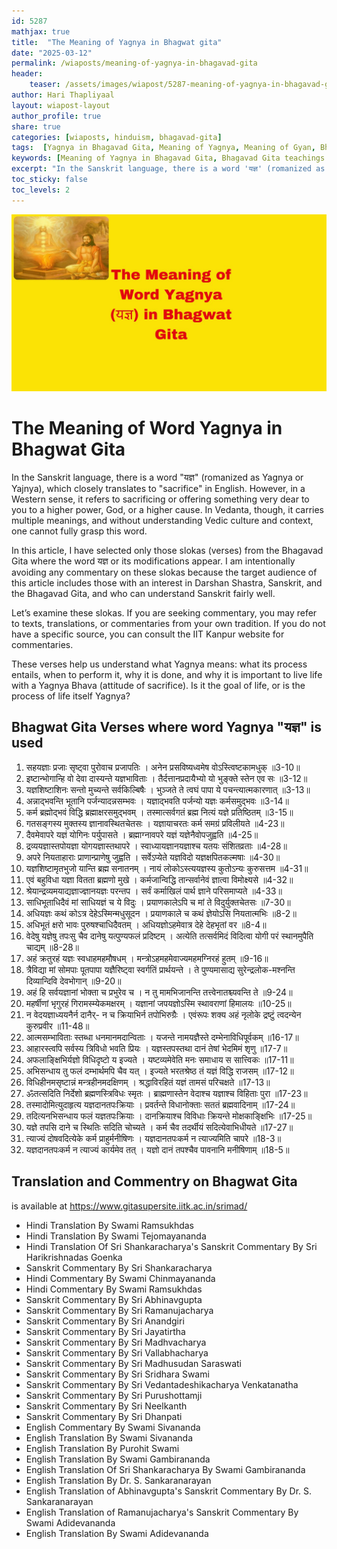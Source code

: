 ```yaml
---       
id: 5287
mathjax: true        
title:  "The Meaning of Yagnya in Bhagwat gita"        
date: "2025-03-12"        
permalink: /wiaposts/meaning-of-yagnya-in-bhagavad-gita
header:        
    teaser: /assets/images/wiapost/5287-meaning-of-yagnya-in-bhagavad-gita.jpg               
author: Hari Thapliyaal        
layout: wiapost-layout        
author_profile: true        
share: true
categories: [wiaposts, hinduism, bhagavad-gita] 
tags:  [Yagnya in Bhagavad Gita, Meaning of Yagnya, Meaning of Gyan, Bhagavad Gita teachings, Hinduism, Spirituality, Self-Inquiry]      
keywords: [Meaning of Yagnya in Bhagavad Gita, Bhagavad Gita teachings on Gyan, Yoga in Hinduism, Spiritual Inquiry, Self-Discovery]
excerpt: "In the Sanskrit language, there is a word 'यज्ञ' (romanized as Yagnya or Yajnya), which closely translates to 'sacrifice' in English. However, in a Western sense, it refers to sacrificing or offering something very dear to you to a higher power, God, or a higher cause. In Vedanta, though, it carries multiple meanings, and without understanding Vedic culture and context, one cannot fully grasp this word."
toc_sticky: false
toc_levels: 2
---
```


![The Meaning of Word Yoga in Bhagwat gita](/assets/images/wiapost/5287-meaning-of-yagnya-in-bhagavad-gita.jpg)

# The Meaning of Word Yagnya in Bhagwat Gita

In the Sanskrit language, there is a word "यज्ञ" (romanized as Yagnya or Yajnya), which closely translates to "sacrifice" in English. However, in a Western sense, it refers to sacrificing or offering something very dear to you to a higher power, God, or a higher cause. In Vedanta, though, it carries multiple meanings, and without understanding Vedic culture and context, one cannot fully grasp this word.

In this article, I have selected only those slokas (verses) from the Bhagavad Gita where the word यज्ञ or its modifications appear. I am intentionally avoiding any commentary on these slokas because the target audience of this article includes those with an interest in Darshan Shastra, Sanskrit, and the Bhagavad Gita, and who can understand Sanskrit fairly well.

Let’s examine these slokas. If you are seeking commentary, you may refer to texts, translations, or commentaries from your own tradition. If you do not have a specific source, you can consult the IIT Kanpur website for commentaries.

These verses help us understand what Yagnya means: what its process entails, when to perform it, why it is done, and why it is important to live life with a Yagnya Bhava (attitude of sacrifice). Is it the goal of life, or is the process of life itself Yagnya?


## Bhagwat Gita Verses where word Yagnya "यज्ञ" is used 

1. सहयज्ञाः प्रजाः सृष्ट्वा पुरोवाच प्रजापतिः । अनेन प्रसविष्यध्वमेष वोऽस्त्विष्टकामधुक् ॥3-10॥
1. इष्टान्भोगान्हि वो देवा दास्यन्ते यज्ञभाविताः । तैर्दत्तानप्रदायैभ्यो यो भुङ्क्ते स्तेन एव सः ॥3-12॥
1. यज्ञशिष्टाशिनः सन्तो मुच्यन्ते सर्वकिल्बिषैः । भुञ्जते ते त्वघं पापा ये पचन्त्यात्मकारणात् ॥3-13॥
1. अन्नाद्भवन्ति भूतानि पर्जन्यादन्नसम्भवः । यज्ञाद्भवति पर्जन्यो यज्ञः कर्मसमुद्भवः ॥3-14॥
1. कर्म ब्रह्मोद्भवं विद्धि ब्रह्माक्षरसमुद्भवम् । तस्मात्सर्वगतं ब्रह्म नित्यं यज्ञे प्रतिष्ठितम् ॥3-15॥
1. गतसङ्गस्य मुक्तस्य ज्ञानावस्थितचेतसः । यज्ञायाचरतः कर्म समग्रं प्रविलीयते ॥4-23॥
1. दैवमेवापरे यज्ञं योगिनः पर्युपासते । ब्रह्माग्नावपरे यज्ञं यज्ञेनैवोपजुह्वति ॥4-25॥
1. द्रव्ययज्ञास्तपोयज्ञा योगयज्ञास्तथापरे । स्वाध्यायज्ञानयज्ञाश्च यतयः संशितव्रताः ॥4-28॥
1. अपरे नियताहाराः प्राणान्प्राणेषु जुह्वति । सर्वेऽप्येते यज्ञविदो यज्ञक्षपितकल्मषाः ॥4-30॥
1. यज्ञशिष्टामृतभुजो यान्ति ब्रह्म सनातनम् । नायं लोकोऽस्त्ययज्ञस्य कुतोऽन्यः कुरुसत्तम ॥4-31॥
1. एवं बहुविधा यज्ञा वितता ब्रह्मणो मुखे । कर्मजान्विद्धि तान्सर्वानेवं ज्ञात्वा विमोक्ष्यसे ॥4-32॥
1. श्रेयान्द्रव्यमयाद्यज्ञाज्ज्ञानयज्ञः परन्तप । सर्वं कर्माखिलं पार्थ ज्ञाने परिसमाप्यते ॥4-33॥
1. साधिभूताधिदैवं मां साधियज्ञं च ये विदुः । प्रयाणकालेऽपि च मां ते विदुर्युक्तचेतसः ॥7-30॥
1. अधियज्ञः कथं कोऽत्र देहेऽस्मिन्मधुसूदन । प्रयाणकाले च कथं ज्ञेयोऽसि नियतात्मभिः ॥8-2॥
1. अधिभूतं क्षरो भावः पुरुषश्चाधिदैवतम् । अधियज्ञोऽहमेवात्र देहे देहभृतां वर ॥8-4॥
1. वेदेषु यज्ञेषु तपःसु चैव दानेषु यत्पुण्यफलं प्रदिष्टम् । अत्येति तत्सर्वमिदं विदित्वा योगी परं स्थानमुपैति चाद्यम् ॥8-28॥
1. अहं क्रतुरहं यज्ञः स्वधाहमहमौषधम् । मन्त्रोऽहमहमेवाज्यमहमग्निरहं हुतम् ॥9-16॥
1. त्रैविद्या मां सोमपाः पूतपापा यज्ञैरिष्ट्वा स्वर्गतिं प्रार्थयन्ते । ते पुण्यमासाद्य सुरेन्द्रलोक-मश्नन्ति दिव्यान्दिवि देवभोगान् ॥9-20॥
1. अहं हि सर्वयज्ञानां भोक्ता च प्रभुरेव च । न तु मामभिजानन्ति तत्त्वेनातश्च्यवन्ति ते ॥9-24॥
1. महर्षीणां भृगुरहं गिरामस्म्येकमक्षरम् । यज्ञानां जपयज्ञोऽस्मि स्थावराणां हिमालयः ॥10-25॥
1. न वेदयज्ञाध्ययनैर्न दानैर्- न च क्रियाभिर्न तपोभिरुग्रैः । एवंरूपः शक्य अहं नृलोके द्रष्टुं त्वदन्येन कुरुप्रवीर ॥11-48॥
1. आत्मसम्भाविताः स्तब्धा धनमानमदान्विताः । यजन्ते नामयज्ञैस्ते दम्भेनाविधिपूर्वकम् ॥16-17॥
1. आहारस्त्वपि सर्वस्य त्रिविधो भवति प्रियः । यज्ञस्तपस्तथा दानं तेषां भेदमिमं शृणु ॥17-7॥
1. अफलाङ्क्षिभिर्यज्ञो विधिदृष्टो य इज्यते । यष्टव्यमेवेति मनः समाधाय स सात्त्विकः ॥17-11॥
1. अभिसन्धाय तु फलं दम्भार्थमपि चैव यत् । इज्यते भरतश्रेष्ठ तं यज्ञं विद्धि राजसम् ॥17-12॥
1. विधिहीनमसृष्टान्नं मन्त्रहीनमदक्षिणम् । श्रद्धाविरहितं यज्ञं तामसं परिचक्षते ॥17-13॥
1. ॐतत्सदिति निर्देशो ब्रह्मणस्त्रिविधः स्मृतः । ब्राह्मणास्तेन वेदाश्च यज्ञाश्च विहिताः पुरा ॥17-23॥
1. तस्मादोमित्युदाहृत्य यज्ञदानतपःक्रियाः । प्रवर्तन्ते विधानोक्ताः सततं ब्रह्मवादिनाम् ॥17-24॥
1. तदित्यनभिसन्धाय फलं यज्ञतपःक्रियाः । दानक्रियाश्च विविधाः क्रियन्ते मोक्षकाङ्क्षिभिः ॥17-25॥
1. यज्ञे तपसि दाने च स्थितिः सदिति चोच्यते । कर्म चैव तदर्थीयं सदित्येवाभिधीयते ॥17-27॥
1. त्याज्यं दोषवदित्येके कर्म प्राहुर्मनीषिणः । यज्ञदानतपःकर्म न त्याज्यमिति चापरे ॥18-3॥
1. यज्ञदानतपःकर्म न त्याज्यं कार्यमेव तत् । यज्ञो दानं तपश्चैव पावनानि मनीषिणाम् ॥18-5॥

## Translation and Commentry on Bhagwat Gita
is available at https://www.gitasupersite.iitk.ac.in/srimad/

- Hindi Translation By Swami Ramsukhdas
- Hindi Translation By Swami Tejomayananda
- Hindi Translation Of Sri Shankaracharya's Sanskrit Commentary By Sri Harikrishnadas Goenka
- Sanskrit Commentary By Sri Shankaracharya
- Hindi Commentary By Swami Chinmayananda
- Hindi Commentary By Swami Ramsukhdas
- Sanskrit Commentary By Sri Abhinavgupta
- Sanskrit Commentary By Sri Ramanujacharya
- Sanskrit Commentary By Sri Anandgiri
- Sanskrit Commentary By Sri Jayatirtha
- Sanskrit Commentary By Sri Madhvacharya
- Sanskrit Commentary By Sri Vallabhacharya
- Sanskrit Commentary By Sri Madhusudan Saraswati
- Sanskrit Commentary By Sri Sridhara Swami
- Sanskrit Commentary By Sri Vedantadeshikacharya Venkatanatha
- Sanskrit Commentary By Sri Purushottamji
- Sanskrit Commentary By Sri Neelkanth
- Sanskrit Commentary By Sri Dhanpati
- English Commentary By Swami Sivananda
- English Translation By Swami Sivananda
- English Translation By Purohit Swami
- English Translation By Swami Gambirananda
- English Translation Of Sri Shankaracharya By Swami Gambirananda
- English Translation By Dr. S. Sankaranarayan
- English Translation of Abhinavgupta's Sanskrit Commentary By Dr. S. Sankaranarayan
- English Translation of Ramanujacharya's Sanskrit Commentary By Swami Adidevananda
- English Translation By Swami Adidevananda